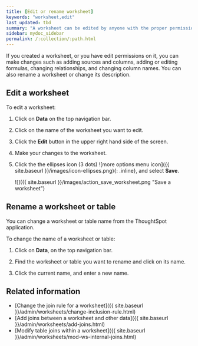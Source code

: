 ```yaml
---
title: [Edit or rename worksheet]
keywords: "worksheet,edit"
last_updated: tbd
summary: "A worksheet can be edited by anyone with the proper permissions."
sidebar: mydoc_sidebar
permalink: /:collection/:path.html
---
```

If you created a worksheet, or you have edit permissions on it, you can make changes such as adding sources and columns, adding or editing formulas, changing relationships, and changing column names. You can also rename a worksheet or change its description.

## Edit a worksheet

To edit a worksheet:

1. Click on **Data** on the top navigation bar.

2. Click on the name of the worksheet you want to edit.

3. Click the **Edit** button in the upper right hand side of the screen.

4. Make your changes to the worksheet.

5.  Click the the ellipses icon (3 dots) ![more options menu icon]({{ site.baseurl }}/images/icon-ellipses.png){: .inline}, and select **Save**.

    ![]({{ site.baseurl }}/images/action_save_worksheet.png "Save a worksheet")

## Rename a worksheet or table

You can change a worksheet or table name from the ThoughtSpot application.

To change the name of a worksheet or table:

1. Click on **Data**, on the top navigation bar.

2. Find the worksheet or table you want to rename and click on its name.

3. Click the current name, and enter a new name.

## Related information

- [Change the join rule for a worksheet]({{ site.baseurl }}/admin/worksheets/change-inclusion-rule.html)
- [Add joins between a worksheet and other data]({{ site.baseurl }}/admin/worksheets/add-joins.html)
- [Modify table joins within a worksheet]({{ site.baseurl }}/admin/worksheets/mod-ws-internal-joins.html)
